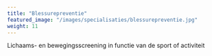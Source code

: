 ```yaml
---
title: "Blessurepreventie"
featured_image: "/images/specialisaties/blessurepreventie.jpg"
weight: 11
---
```

Lichaams- en bewegingsscreening in functie van de sport of activiteit
